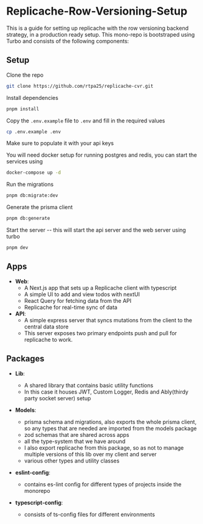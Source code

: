 # Replicache-Row-Versioning-Setup

This is a guide for setting up replicache with the row versioning backend strategy, in a production ready setup. This mono-repo is bootstraped using Turbo and consists of the following components:

## Setup

Clone the repo

```bash
git clone https://github.com/rtpa25/replicache-cvr.git
```

Install dependencies

```bash
pnpm install
```

Copy the `.env.example` file to `.env` and fill in the required values

```bash
cp .env.example .env
```

Make sure to populate it with your api keys

You will need docker setup for running postgres and redis, you can start the services using

```bash
docker-compose up -d
```

Run the migrations

```bash
pnpm db:migrate:dev
```

Generate the prisma client

```bash
pnpm db:generate
```

Start the server -- this will start the api server and the web server using turbo

```bash
pnpm dev
```

## Apps

- **Web**:
  - A Next.js app that sets up a Replicache client with typescript
  - A simple UI to add and view todos with nextUI
  - React Query for fetching data from the API
  - Replicache for real-time sync of data
- **API**:
  - A simple express server that syncs mutations from the client to the central data store
  - This server exposes two primary endpoints push and pull for replicache to work.

## Packages

- **Lib**:

  - A shared library that contains basic utility functions
  - In this case it houses JWT, Custom Logger, Redis and Ably(thirdy party socket server) setup

- **Models**:

  - prisma schema and migrations, also exports the whole prisma client, so any types that are needed are imported from the models package
  - zod schemas that are shared across apps
  - all the type-system that we have around
  - I also export replicache from this package, so as not to manage multiple versions of this lib over my client and server
  - various other types and utility classes

- **eslint-config**:

  - contains es-lint config for different types of projects inside the monorepo

- **typescript-config**:
  - consists of ts-config files for different environments
